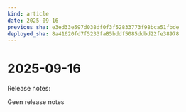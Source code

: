 ```yaml
---
kind: article
date: 2025-09-16
previous_sha: e3ed33e597d038df0f3f52833773f98bca51fbde
deployed_sha: 8a41620fd7f5233fa85bddf5085ddbd22fe38978
---
```


# 2025-09-16

Release notes:

Geen release notes
